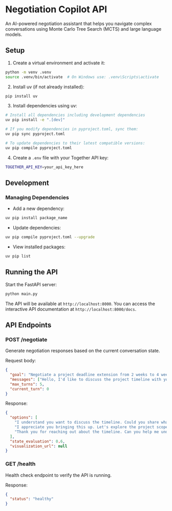 # Negotiation Copilot API

An AI-powered negotiation assistant that helps you navigate complex conversations using Monte Carlo Tree Search (MCTS) and large language models.

## Setup

1. Create a virtual environment and activate it:

```bash
python -m venv .venv
source .venv/bin/activate  # On Windows use: .venv\Scripts\activate
```

2. Install uv (if not already installed):

```bash
pip install uv
```

3. Install dependencies using uv:

```bash
# Install all dependencies including development dependencies
uv pip install -e ".[dev]"

# If you modify dependencies in pyproject.toml, sync them:
uv pip sync pyproject.toml

# To update dependencies to their latest compatible versions:
uv pip compile pyproject.toml
```

4. Create a `.env` file with your Together API key:

```bash
TOGETHER_API_KEY=your_api_key_here
```

## Development

### Managing Dependencies

- Add a new dependency:

```bash
uv pip install package_name
```

- Update dependencies:

```bash
uv pip compile pyproject.toml --upgrade
```

- View installed packages:

```bash
uv pip list
```

## Running the API

Start the FastAPI server:

```bash
python main.py
```

The API will be available at `http://localhost:8000`. You can access the interactive API documentation at `http://localhost:8000/docs`.

## API Endpoints

### POST /negotiate

Generate negotiation responses based on the current conversation state.

Request body:

```json
{
  "goal": "Negotiate a project deadline extension from 2 weeks to 4 weeks",
  "messages": ["Hello, I'd like to discuss the project timeline with you."],
  "max_turns": 5,
  "current_turn": 0
}
```

Response:

```json
{
  "options": [
    "I understand you want to discuss the timeline. Could you share what challenges you're facing that require an extension?",
    "I appreciate you bringing this up. Let's explore the project scope and current timeline together.",
    "Thank you for reaching out about the timeline. Can you help me understand the specific factors driving this request?"
  ],
  "state_evaluation": 0.6,
  "visualization_url": null
}
```

### GET /health

Health check endpoint to verify the API is running.

Response:

```json
{
  "status": "healthy"
}
```
